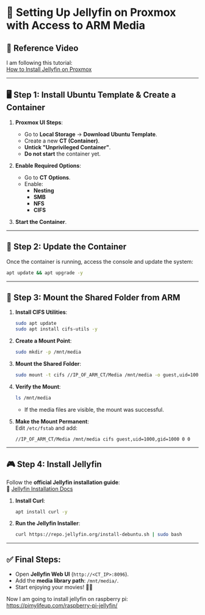 # 📌 Setting Up Jellyfin on Proxmox with Access to ARM Media

## 🎥 Reference Video
I am following this tutorial:  
[How to Install Jellyfin on Proxmox](https://www.youtube.com/watch?v=FtvobJjptbs&t=7s)

---

## 🖥️ Step 1: Install Ubuntu Template & Create a Container

1. **Proxmox UI Steps**:
   - Go to **Local Storage** → **Download Ubuntu Template**.
   - Create a new **CT (Container)**.
   - **Untick "Unprivileged Container"**.
   - **Do not start** the container yet.

2. **Enable Required Options**:
   - Go to **CT Options**.
   - Enable:
     - **Nesting**
     - **SMB**
     - **NFS**
     - **CIFS**

3. **Start the Container**.

---

## 🛀 Step 2: Update the Container

Once the container is running, access the console and update the system:

```bash
apt update && apt upgrade -y
```

---

## 📁 Step 3: Mount the Shared Folder from ARM

1. **Install CIFS Utilities**:
   ```bash
   sudo apt update
   sudo apt install cifs-utils -y
   ```

2. **Create a Mount Point**:
   ```bash
   sudo mkdir -p /mnt/media
   ```

3. **Mount the Shared Folder**:
   ```bash
   sudo mount -t cifs //IP_OF_ARM_CT/Media /mnt/media -o guest,uid=1000,gid=1000
   ```

4. **Verify the Mount**:
   ```bash
   ls /mnt/media
   ```
   - If the media files are visible, the mount was successful.

5. **Make the Mount Permanent**:  
   Edit `/etc/fstab` and add:
   ```
   //IP_OF_ARM_CT/Media /mnt/media cifs guest,uid=1000,gid=1000 0 0
   ```

---

## 🎮 Step 4: Install Jellyfin

Follow the **official Jellyfin installation guide**:  
🔗 [Jellyfin Installation Docs](https://jellyfin.org/docs/general/installation/linux)

1. **Install Curl**:
   ```bash
   apt install curl -y
   ```

2. **Run the Jellyfin Installer**:
   ```bash
   curl https://repo.jellyfin.org/install-debuntu.sh | sudo bash
   ```

---

## ✅ Final Steps:
- Open **Jellyfin Web UI** (`http://<CT_IP>:8096`).
- Add the **media library path**: `/mnt/media/`.
- Start enjoying your movies! 🎥🍿


Now I am going to install jellyfin on raspberry pi:
https://pimylifeup.com/raspberry-pi-jellyfin/





